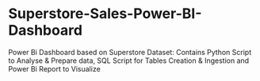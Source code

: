 # Superstore-Sales-Power-BI-Dashboard
Power Bi Dashboard based on Superstore Dataset: Contains Python Script to Analyse &amp; Prepare data, SQL Script for Tables Creation &amp; Ingestion and Power Bi Report to Visualize

